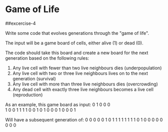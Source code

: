 Game of Life
============

##excercise-4

<p>Write some code that evolves generations through the "game of life".<p>
The input will be a game board of cells, either alive (1) or dead (0).

The code should take this board and create a new board for the next generation based on the following rules:
1) Any live cell with fewer than two live neighbours dies (underpopulation)
2) Any live cell with two or three live neighbours lives on to
the next generation (survival)
3) Any live cell with more than three live neighbours dies
(overcrowding)
4) Any dead cell with exactly three live neighbours becomes a
live cell (reproduction)

As an example, this game board as input:
0 1 0 0 0<br>
1 0 0 1 1
1 1 0 0 1
0 1 0 0 0
1 0 0 0 1

Will have a subsequent generation of:
0 0 0 0 0
1 0 1 1 1
1 1 1 1 1
0 1 0 0 0
0 0 0 0 0
